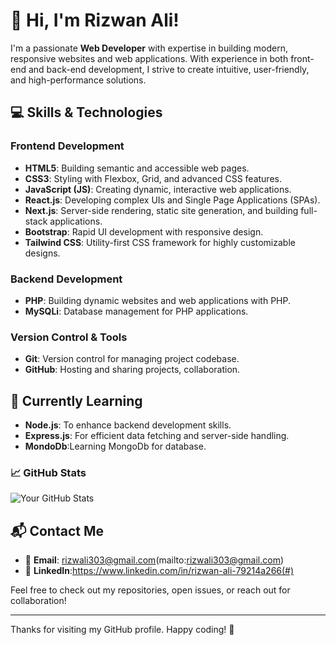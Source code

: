 # 👋 Hi, I'm Rizwan Ali!

I'm a passionate **Web Developer** with expertise in building modern, responsive websites and web applications. With experience in both front-end and back-end development, I strive to create intuitive, user-friendly, and high-performance solutions.

## 💻 Skills & Technologies

### **Frontend Development**
- **HTML5**: Building semantic and accessible web pages.
- **CSS3**: Styling with Flexbox, Grid, and advanced CSS features.
- **JavaScript (JS)**: Creating dynamic, interactive web applications.
- **React.js**: Developing complex UIs and Single Page Applications (SPAs).
- **Next.js**: Server-side rendering, static site generation, and building full-stack applications.
- **Bootstrap**: Rapid UI development with responsive design.
- **Tailwind CSS**: Utility-first CSS framework for highly customizable designs.

### **Backend Development**
- **PHP**: Building dynamic websites and web applications with PHP.
- **MySQLi**: Database management for PHP applications.

### **Version Control & Tools**
- **Git**: Version control for managing project codebase.
- **GitHub**: Hosting and sharing projects, collaboration.

## 🌱 Currently Learning
- **Node.js**: To enhance backend development skills.
- **Express.js**: For efficient data fetching and server-side handling.
- **MondoDb**:Learning MongoDb for database.


### 📈 GitHub Stats
![Your GitHub Stats](https://github-readme-stats.vercel.app/api?username=your-github-username&show_icons=true&hide_title=true&count_private=true&hide=prs&theme=dark)

## 📬 Contact Me

- 📧 **Email**: rizwali303@gmail.com(mailto:rizwali303@gmail.com)
- 💼 **LinkedIn**:https://www.linkedin.com/in/rizwan-ali-79214a266(#)


Feel free to check out my repositories, open issues, or reach out for collaboration!

---

Thanks for visiting my GitHub profile. Happy coding! 🚀

